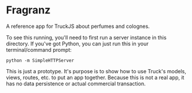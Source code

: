 Fragranz
========

A reference app for TruckJS about perfumes and colognes.


To see this running, you'll need to first run a server instance in this directory. If you've got Python, you can just run this in your terminal/command prompt:

```
python -m SimpleHTTPServer
```

This is just a prototype. It's purpose is to show how to use Truck's models, views, routes, etc. to put an app together. Because this is not a real app, it has no data persistence or actual commercial transaction.